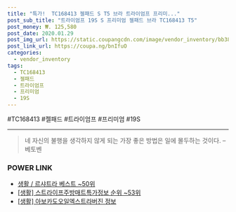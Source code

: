 ```yaml
--- 
title: "특가!  TC168413 젤패드 S T5 브라 트라이엄프 프리미..." 
post_sub_title: "트라이엄프 19S S 프리미엄 젤패드 브라 TC168413 T5" 
post_money: ₩. 125,580 
post_date: 2020.01.29 
post_img_url: https://static.coupangcdn.com/image/vendor_inventory/bb38/05522b8229f621b2a53a89098542fd873ae14526e5b583e8ecabf00d8dbf.jpg 
post_link_url: https://coupa.ng/bnIfuO 
categories: 
  - vendor_inventory 
tags: 
  - TC168413 
  - 젤패드 
  - 트라이엄프 
  - 프리미엄 
  - 19S 
--- 
```

  #TC168413 #젤패드 #트라이엄프 #프리미엄 #19S 
<hr> 

> 네 자신의 불행을 생각하지 않게 되는 가장 좋은 방법은 일에 몰두하는 것이다. – 베토벤 


### POWER LINK

* <a href="https://blog.naver.com/santokki14/221778469722" target="_blank">생활 / 르샤트라 베스트 ~50위</a>
* <a href="https://blog.naver.com/sakai111/221774903530" target="_blank"> [생활] 스트라이프주방매트특가정보 순위 ~53위</a>
* <a href="https://blog.naver.com/santokki14/221770387469" target="_blank"> [생활] 아보카도오일엑스트라버진 정보 </a>
